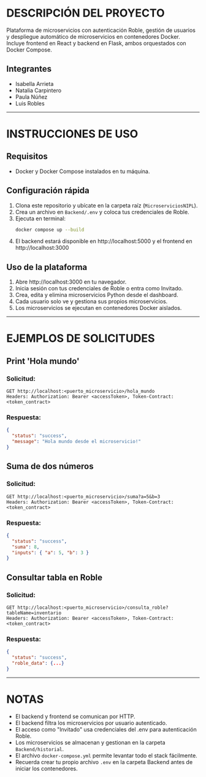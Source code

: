# DESCRIPCIÓN DEL PROYECTO

Plataforma de microservicios con autenticación Roble, gestión de usuarios y despliegue automático de microservicios en contenedores Docker. Incluye frontend en React y backend en Flask, ambos orquestados con Docker Compose.

## Integrantes

- Isabella Arrieta
- Natalia Carpintero
- Paula Núñez
- Luis Robles

---

# INSTRUCCIONES DE USO

## Requisitos

- Docker y Docker Compose instalados en tu máquina.

## Configuración rápida

1. Clona este repositorio y ubícate en la carpeta raíz (`MicroserviciosNIPL`).
2. Crea un archivo en `Backend/.env` y coloca tus credenciales de Roble.
3. Ejecuta en terminal:
   ```sh
   docker compose up --build
   ```
4. El backend estará disponible en http://localhost:5000 y el frontend en http://localhost:3000

## Uso de la plataforma

1. Abre http://localhost:3000 en tu navegador.
2. Inicia sesión con tus credenciales de Roble o entra como Invitado.
3. Crea, edita y elimina microservicios Python desde el dashboard.
4. Cada usuario solo ve y gestiona sus propios microservicios.
5. Los microservicios se ejecutan en contenedores Docker aislados.

---

# EJEMPLOS DE SOLICITUDES

## Print 'Hola mundo'

### Solicitud:

```
GET http://localhost:<puerto_microservicio>/hola_mundo
Headers: Authorization: Bearer <accessToken>, Token-Contract: <token_contract>
```

### Respuesta:

```json
{
  "status": "success",
  "message": "Hola mundo desde el microservicio!"
}
```

## Suma de dos números

### Solicitud:

```
GET http://localhost:<puerto_microservicio>/suma?a=5&b=3
Headers: Authorization: Bearer <accessToken>, Token-Contract: <token_contract>
```

### Respuesta:

```json
{
  "status": "success",
  "suma": 8,
  "inputs": { "a": 5, "b": 3 }
}
```

## Consultar tabla en Roble

### Solicitud:

```
GET http://localhost:<puerto_microservicio>/consulta_roble?tableName=inventario
Headers: Authorization: Bearer <accessToken>, Token-Contract: <token_contract>
```

### Respuesta:

```json
{
  "status": "success",
  "roble_data": {...}
}
```

---

# NOTAS

- El backend y frontend se comunican por HTTP.
- El backend filtra los microservicios por usuario autenticado.
- El acceso como "Invitado" usa credenciales del .env para autenticación Roble.
- Los microservicios se almacenan y gestionan en la carpeta `Backend/historial`.
- El archivo `docker-compose.yml` permite levantar todo el stack fácilmente.
- Recuerda crear tu propio archivo `.env` en la carpeta Backend antes de iniciar los contenedores.
